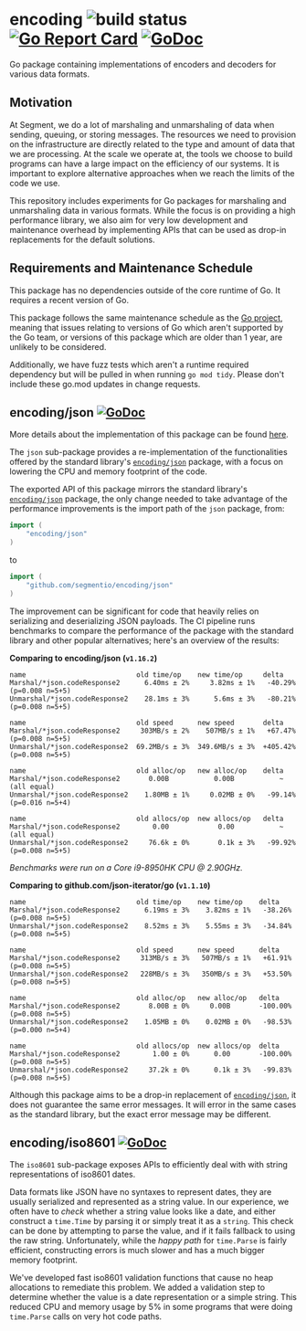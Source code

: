# encoding ![build status](https://github.com/segmentio/encoding/actions/workflows/go.yml/badge.svg) [![Go Report Card](https://goreportcard.com/badge/github.com/segmentio/encoding)](https://goreportcard.com/report/github.com/segmentio/encoding) [![GoDoc](https://godoc.org/github.com/segmentio/encoding?status.svg)](https://godoc.org/github.com/segmentio/encoding)

Go package containing implementations of encoders and decoders for various data
formats.

## Motivation

At Segment, we do a lot of marshaling and unmarshaling of data when sending,
queuing, or storing messages. The resources we need to provision on the
infrastructure are directly related to the type and amount of data that we are
processing. At the scale we operate at, the tools we choose to build programs
can have a large impact on the efficiency of our systems. It is important to
explore alternative approaches when we reach the limits of the code we use.

This repository includes experiments for Go packages for marshaling and
unmarshaling data in various formats. While the focus is on providing a high
performance library, we also aim for very low development and maintenance overhead
by implementing APIs that can be used as drop-in replacements for the default
solutions.

## Requirements and Maintenance Schedule

This package has no dependencies outside of the core runtime of Go.  It
requires a recent version of Go.

This package follows the same maintenance schedule as the [Go
project](https://github.com/golang/go/wiki/Go-Release-Cycle#release-maintenance),
meaning that issues relating to versions of Go which aren't supported by the Go
team, or versions of this package which are older than 1 year, are unlikely to
be considered.

Additionally, we have fuzz tests which aren't a runtime required dependency but
will be pulled in when running `go mod tidy`.  Please don't include these go.mod
updates in change requests.

## encoding/json [![GoDoc](https://godoc.org/github.com/segmentio/encoding/json?status.svg)](https://godoc.org/github.com/segmentio/encoding/json)

More details about the implementation of this package can be found [here](json/README.md).

The `json` sub-package provides a re-implementation of the functionalities
offered by the standard library's [`encoding/json`](https://golang.org/pkg/encoding/json/)
package, with a focus on lowering the CPU and memory footprint of the code.

The exported API of this package mirrors the standard library's
[`encoding/json`](https://golang.org/pkg/encoding/json/) package, the only
change needed to take advantage of the performance improvements is the import
path of the `json` package, from:
```go
import (
    "encoding/json"
)
```
to
```go
import (
    "github.com/segmentio/encoding/json"
)
```

The improvement can be significant for code that heavily relies on serializing
and deserializing JSON payloads. The CI pipeline runs benchmarks to compare the
performance of the package with the standard library and other popular
alternatives; here's an overview of the results:

**Comparing to encoding/json (`v1.16.2`)**
```
name                           old time/op    new time/op     delta
Marshal/*json.codeResponse2      6.40ms ± 2%     3.82ms ± 1%   -40.29%  (p=0.008 n=5+5)
Unmarshal/*json.codeResponse2    28.1ms ± 3%      5.6ms ± 3%   -80.21%  (p=0.008 n=5+5)

name                           old speed      new speed       delta
Marshal/*json.codeResponse2     303MB/s ± 2%    507MB/s ± 1%   +67.47%  (p=0.008 n=5+5)
Unmarshal/*json.codeResponse2  69.2MB/s ± 3%  349.6MB/s ± 3%  +405.42%  (p=0.008 n=5+5)

name                           old alloc/op   new alloc/op    delta
Marshal/*json.codeResponse2       0.00B           0.00B           ~     (all equal)
Unmarshal/*json.codeResponse2    1.80MB ± 1%     0.02MB ± 0%   -99.14%  (p=0.016 n=5+4)

name                           old allocs/op  new allocs/op   delta
Marshal/*json.codeResponse2        0.00            0.00           ~     (all equal)
Unmarshal/*json.codeResponse2     76.6k ± 0%       0.1k ± 3%   -99.92%  (p=0.008 n=5+5)
```

*Benchmarks were run on a Core i9-8950HK CPU @ 2.90GHz.*

**Comparing to github.com/json-iterator/go (`v1.1.10`)**
```
name                           old time/op    new time/op    delta
Marshal/*json.codeResponse2      6.19ms ± 3%    3.82ms ± 1%   -38.26%  (p=0.008 n=5+5)
Unmarshal/*json.codeResponse2    8.52ms ± 3%    5.55ms ± 3%   -34.84%  (p=0.008 n=5+5)

name                           old speed      new speed      delta
Marshal/*json.codeResponse2     313MB/s ± 3%   507MB/s ± 1%   +61.91%  (p=0.008 n=5+5)
Unmarshal/*json.codeResponse2   228MB/s ± 3%   350MB/s ± 3%   +53.50%  (p=0.008 n=5+5)

name                           old alloc/op   new alloc/op   delta
Marshal/*json.codeResponse2       8.00B ± 0%     0.00B       -100.00%  (p=0.008 n=5+5)
Unmarshal/*json.codeResponse2    1.05MB ± 0%    0.02MB ± 0%   -98.53%  (p=0.000 n=5+4)

name                           old allocs/op  new allocs/op  delta
Marshal/*json.codeResponse2        1.00 ± 0%      0.00       -100.00%  (p=0.008 n=5+5)
Unmarshal/*json.codeResponse2     37.2k ± 0%      0.1k ± 3%   -99.83%  (p=0.008 n=5+5)
```

Although this package aims to be a drop-in replacement of [`encoding/json`](https://golang.org/pkg/encoding/json/),
it does not guarantee the same error messages. It will error in the same cases
as the standard library, but the exact error message may be different.

## encoding/iso8601 [![GoDoc](https://godoc.org/github.com/segmentio/encoding/iso8601?status.svg)](https://godoc.org/github.com/segmentio/encoding/iso8601)

The `iso8601` sub-package exposes APIs to efficiently deal with with string
representations of iso8601 dates.

Data formats like JSON have no syntaxes to represent dates, they are usually
serialized and represented as a string value. In our experience, we often have
to _check_ whether a string value looks like a date, and either construct a
`time.Time` by parsing it or simply treat it as a `string`. This check can be
done by attempting to parse the value, and if it fails fallback to using the
raw string. Unfortunately, while the _happy path_ for `time.Parse` is fairly
efficient, constructing errors is much slower and has a much bigger memory
footprint.

We've developed fast iso8601 validation functions that cause no heap allocations
to remediate this problem. We added a validation step to determine whether
the value is a date representation or a simple string. This reduced CPU and
memory usage by 5% in some programs that were doing `time.Parse` calls on very
hot code paths.
